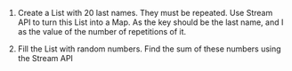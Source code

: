 1. Create a List with 20 last names. They must be repeated. Use Stream API to turn this List into a Map. As the key should be the last name, and I as the value of the number of repetitions of it.

2. Fill the List with random numbers. Find the sum of these numbers using the Stream API
